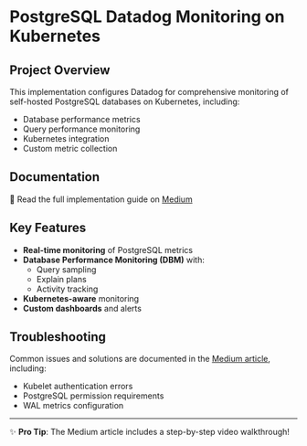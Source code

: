 # PostgreSQL Datadog Monitoring on Kubernetes

## Project Overview
This implementation configures Datadog for comprehensive monitoring of self-hosted PostgreSQL databases on Kubernetes, including:

- Database performance metrics
- Query performance monitoring
- Kubernetes integration
- Custom metric collection

## Documentation
📖 Read the full implementation guide on [Medium](https://chukwubuikexo.medium.com/implementing-datadog-database-monitoring-for-self-hosted-postgresql-on-kubernetes-ae2b4a4e87af)

## Key Features
- **Real-time monitoring** of PostgreSQL metrics
- **Database Performance Monitoring (DBM)** with:
  - Query sampling
  - Explain plans
  - Activity tracking
- **Kubernetes-aware** monitoring
- **Custom dashboards** and alerts

## Troubleshooting
Common issues and solutions are documented in the [Medium article](https://chukwubuikexo.medium.com/implementing-datadog-database-monitoring-for-self-hosted-postgresql-on-kubernetes-ae2b4a4e87af), including:
- Kubelet authentication errors
- PostgreSQL permission requirements
- WAL metrics configuration

---

✨ **Pro Tip**: The Medium article includes a step-by-step video walkthrough!